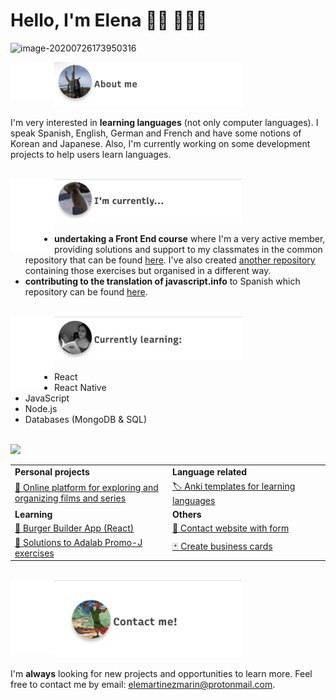 # Hello, I'm Elena 👋🏻 👩🏻‍💻

![image-20200726173950316](https://github.com/elemarmar/elemarmar/blob/master/images/updatedheader.gif)



<img src="https://github.com/elemarmar/elemarmar/blob/master/images/about.png" width="300px">

<img align="left" src="https://github.com/elemarmar/elemarmar/blob/master/images/margin.png" width="70px" height="60px">

I'm very interested in **learning languages** (not only computer languages). I speak Spanish, English, German and French and have some notions of Korean and Japanese. Also, I'm currently working on some development projects to help users learn languages.

</br>



<img src="https://github.com/elemarmar/elemarmar/blob/master/images/penguin.gif" width="300px">

<img align="left" src="https://github.com/elemarmar/elemarmar/blob/master/images/margin.png" width="70px">

- **undertaking a Front End course** where I'm a very active member, providing solutions and support to my classmates in the common repository that can be found [here](https://github.com/adalab/soluciones-alumnas-j). I've also created [another repository](https://github.com/elemarmar/adalab-promo-j-ejercicios) containing those exercises but organised in a different way.
- **contributing to the translation of javascript.info** to Spanish which repository can be found [here](https://github.com/javascript-tutorial/es.javascript.info). 


</br>

<img src="https://github.com/elemarmar/elemarmar/blob/master/images/read.gif" width="300px">

<img align="left" src="https://github.com/elemarmar/elemarmar/blob/master/images/margin.png" width="70px">

- React
- React Native
- JavaScript
- Node.js
- Databases (MongoDB & SQL)

</br>
<img src="https://github.com/elemarmar/elemarmar/blob/master/images/code.gif" width="300px">

<table>
    <colgroup>
       <col span="1" style="width: 50%;">
       <col span="1" style="width: 50%;">
    </colgroup>
  <tr>
      <td><strong>Personal projects</strong></td>
      <td><strong>Language related</strong></td>
  </tr>
  <tr>
      <td>
         <a href="https://github.com/elemarmar/guilty-cinephiles">🍿 Online platform for exploring and organizing films and series</a>
      </td>
     <td> 
      <a href="https://github.com/elemarmar/my-anki-collection">🏷 Anki templates for learning languages</a>
     </td>
  </tr>
        <tr>
    <td><strong>Learning</strong></td>
    <td><strong>Others</strong></td>
  </tr>
     <tr>
    <td>
      <a href="https://github.com/elemarmar/burger-builder-app">🍔 Burger Builder App (React)</a>
    </td>
    <td>
    	<a href="https://github.com/Adalab/project-promo-j-module-1-team-4">📲 Contact website with form</a>
     </td>
  </tr>
  <tr>
   <td>
      <a href="https://github.com/elemarmar/adalab-promo-j-ejercicios">📝 Solutions to Adalab Promo-J exercises</a>
   </td>
        <td> <a href="https://github.com/Adalab/project-promo-j-module-2-team-1-morning">🃏 Create business cards</a> </td>
  </tr>
</table>



</br>

<img src="https://github.com/elemarmar/elemarmar/blob/master/images/contact.gif" width="300px">

<img align="left" src="https://github.com/elemarmar/elemarmar/blob/master/images/margin.png" width="70px">

I'm **always** looking for new projects and opportunities to learn more. Feel free to contact me by email: <a href="mailto:elemartinezmarin@protonmail.com">elemartinezmarin@protonmail.com.</a>

